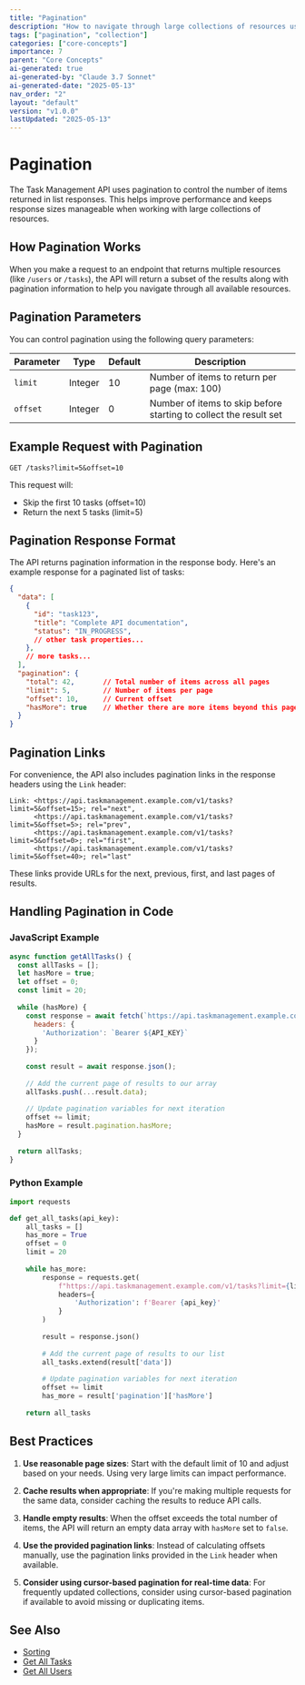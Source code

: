 ```yaml
---
title: "Pagination"
description: "How to navigate through large collections of resources using pagination parameters."
tags: ["pagination", "collection"]
categories: ["core-concepts"]
importance: 7
parent: "Core Concepts"
ai-generated: true
ai-generated-by: "Claude 3.7 Sonnet"
ai-generated-date: "2025-05-13"
nav_order: "2"
layout: "default"
version: "v1.0.0"
lastUpdated: "2025-05-13"
---
```


# Pagination

The Task Management API uses pagination to control the number of items returned in list responses. This helps improve performance and keeps response sizes manageable when working with large collections of resources.

## How Pagination Works

When you make a request to an endpoint that returns multiple resources (like `/users` or `/tasks`), the API will return a subset of the results along with pagination information to help you navigate through all available resources.

## Pagination Parameters

You can control pagination using the following query parameters:

| Parameter | Type | Default | Description |
|-----------|------|---------|-------------|
| `limit` | Integer | 10 | Number of items to return per page (max: 100) |
| `offset` | Integer | 0 | Number of items to skip before starting to collect the result set |

## Example Request with Pagination

```http
GET /tasks?limit=5&offset=10
```

This request will:
- Skip the first 10 tasks (offset=10)
- Return the next 5 tasks (limit=5)

## Pagination Response Format

The API returns pagination information in the response body. Here's an example response for a paginated list of tasks:

```json
{
  "data": [
    {
      "id": "task123",
      "title": "Complete API documentation",
      "status": "IN_PROGRESS",
      // other task properties...
    },
    // more tasks...
  ],
  "pagination": {
    "total": 42,       // Total number of items across all pages
    "limit": 5,        // Number of items per page
    "offset": 10,      // Current offset
    "hasMore": true    // Whether there are more items beyond this page
  }
}
```

## Pagination Links

For convenience, the API also includes pagination links in the response headers using the `Link` header:

```
Link: <https://api.taskmanagement.example.com/v1/tasks?limit=5&offset=15>; rel="next",
      <https://api.taskmanagement.example.com/v1/tasks?limit=5&offset=5>; rel="prev",
      <https://api.taskmanagement.example.com/v1/tasks?limit=5&offset=0>; rel="first",
      <https://api.taskmanagement.example.com/v1/tasks?limit=5&offset=40>; rel="last"
```

These links provide URLs for the next, previous, first, and last pages of results.

## Handling Pagination in Code

### JavaScript Example

```javascript
async function getAllTasks() {
  const allTasks = [];
  let hasMore = true;
  let offset = 0;
  const limit = 20;
  
  while (hasMore) {
    const response = await fetch(`https://api.taskmanagement.example.com/v1/tasks?limit=${limit}&offset=${offset}`, {
      headers: {
        'Authorization': `Bearer ${API_KEY}`
      }
    });
    
    const result = await response.json();
    
    // Add the current page of results to our array
    allTasks.push(...result.data);
    
    // Update pagination variables for next iteration
    offset += limit;
    hasMore = result.pagination.hasMore;
  }
  
  return allTasks;
}
```

### Python Example

```python
import requests

def get_all_tasks(api_key):
    all_tasks = []
    has_more = True
    offset = 0
    limit = 20
    
    while has_more:
        response = requests.get(
            f"https://api.taskmanagement.example.com/v1/tasks?limit={limit}&offset={offset}",
            headers={
                'Authorization': f'Bearer {api_key}'
            }
        )
        
        result = response.json()
        
        # Add the current page of results to our list
        all_tasks.extend(result['data'])
        
        # Update pagination variables for next iteration
        offset += limit
        has_more = result['pagination']['hasMore']
    
    return all_tasks
```

## Best Practices

1. **Use reasonable page sizes**: Start with the default limit of 10 and adjust based on your needs. Using very large limits can impact performance.

2. **Cache results when appropriate**: If you're making multiple requests for the same data, consider caching the results to reduce API calls.

3. **Handle empty results**: When the offset exceeds the total number of items, the API will return an empty data array with `hasMore` set to `false`.

4. **Use the provided pagination links**: Instead of calculating offsets manually, use the pagination links provided in the `Link` header when available.

5. **Consider using cursor-based pagination for real-time data**: For frequently updated collections, consider using cursor-based pagination if available to avoid missing or duplicating items.

## See Also

- [Sorting](/core-concepts/sorting.md)
- [Get All Tasks](/api-reference/get-all-tasks.md)
- [Get All Users](/api-reference/get-all-users.md)


